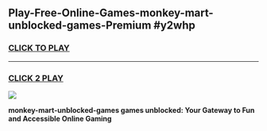 
## Play-Free-Online-Games-monkey-mart-unblocked-games-Premium #y2whp
<h3>
<a href="https://premium.freeplayer.one?title=monkey-mart-unblocked-games&ref=8M">CLICK TO PLAY</a></h3>
<hr>

<h3>
<a href="https://premium.freeplayer.one?title=monkey-mart-unblocked-games&ref=8M">CLICK 2 PLAY</a>
  
</h3>

<a href="https://premium.freeplayer.one?title=monkey-mart-unblocked-games&ref=8M"><img src="https://clearcache.store/games.png"></a>


**monkey-mart-unblocked-games games unblocked: Your Gateway to Fun and Accessible Online Gaming**
